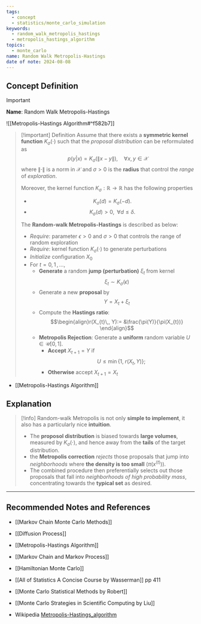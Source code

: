 ```yaml
---
tags:
  - concept
  - statistics/monte_carlo_simulation
keywords:
  - random_walk_metropolis_hastings
  - metropolis_hastings_algorithm
topics:
  - monte_carlo
name: Random Walk Metropolis-Hastings
date of note: 2024-08-08
---
```


## Concept Definition

>[!important]
>**Name**: Random Walk Metropolis-Hastings

![[Metropolis-Hastings Algorithm#^f582b7]]


>[!important] Definition
>Assume that there exists a **symmetric kernel function** $K_{\sigma}(\cdot)$ such that the *proposal distribution* can be reformulated as $$p(y|x) = K_{\sigma}(\lVert x - y \rVert), \quad \forall  x, y \in \mathcal{X}$$ where $\lVert \cdot \rVert$ is a norm in $\mathcal{X}$ and $\sigma >0$ is the **radius** that control the *range* of *exploration*. 
>
>Moreover, the kernel function $K_{\sigma}: \mathbb{R} \to \mathbb{R}$ has the following properties
>- $$K_{\sigma}(d) = K_{\sigma}(-d).$$
>- $$K_{\sigma}(d) > 0,\; \; \forall d \le \delta.$$
>
>
>
> The **Random-walk Metropolis-Hastings** is described as below:
>- *Require*: parameter $\epsilon >0$ and $\sigma >0$ that controls the range of random exploration
>- *Require*: kernel function $K_{\sigma}(\cdot)$ to generate perturbations
>- *Initialize* configuration $X_{0}$
>- For $t=0,\,1\,{,}\ldots{,}\,$
>	- **Generate** a random **jump (perturbation)** $\xi_{t}$ from kernel $$\xi_{t} \sim K_{\sigma}(\epsilon)$$ 
>	- Generate a new **proposal** by $$Y = X_{t} + \xi_{t}$$
>	- Compute the **Hastings ratio**: $$\begin{align}r(X_{t}\,, Y):= &\frac{\pi(Y)}{\pi(X_{t})} \end{align}$$ 
>	- **Metropolis Rejection**: Generate a **uniform** random variable $U\in \mathcal{U}[0,1]$.
>		- **Accept** $X_{t+1} = Y$ if $$U \le \min\{1, \; r(X_{t}, Y)\};$$
>		- **Otherwise** accept $X_{t+1} = X_{t}$

- [[Metropolis-Hastings Algorithm]]


## Explanation

>[!info]
>Random-walk Metropolis is not only **simple to implement**, it also has a particularly nice **intuition**. 
>
>- The **proposol distribution** is biased towards **large volumes**, measured by $K_{\sigma}(\cdot)$, and hence away from the **tails** of the target distribution. 
>- the **Metropolis correction** *rejects* those proposals that jump into *neighborhoods* where **the density is too small** $(\pi(x^{(t)}))$. 
>- The combined procedure then preferentially selects out those proposals that fall into *neighborhoods of high probability mass*, concentrating towards the **typical set** as desired.





-----------
##  Recommended Notes and References


- [[Markov Chain Monte Carlo Methods]]
- [[Diffusion Process]]


- [[Metropolis-Hastings Algorithm]]
- [[Markov Chain and Markov Process]]
- [[Hamiltonian Monte Carlo]]


- [[All of Statistics A Concise Course by Wasserman]] pp 411
- [[Monte Carlo Statistical Methods by Robert]]
- [[Monte Carlo Strategies in Scientific Computing by Liu]]

- Wikipedia [Metropolis-Hastings_algorithm](https://en.wikipedia.org/wiki/Metropolis%E2%80%93Hastings_algorithm)
